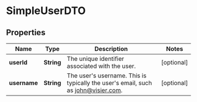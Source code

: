 

# SimpleUserDTO


## Properties

| Name | Type | Description | Notes |
|------------ | ------------- | ------------- | -------------|
|**userId** | **String** | The unique identifier associated with the user. |  [optional] |
|**username** | **String** | The user&#39;s username. This is typically the user&#39;s email, such as john@visier.com. |  [optional] |



